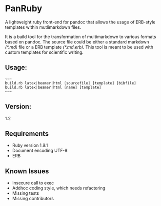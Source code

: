 # PanRuby

A lightweight ruby front-end for pandoc that allows the usage of ERB-style templates within mutlimarkdown files.

It is a build tool for the transformation of multimarkdown to
various formats based on pandoc. The source file could be either a
standard markdown *(\*.md)* file or a ERB template *(\*.md.erb)*.
This tool is meant to be used with custom templates for scientific
writing.

## Usage:
    ~~~
    build.rb latex|beamer|html [sourcefile] [template] [bibfile]
    build.rb latex|beamer|html [name] [template]
    ~~~

## Version:
 1.2

## Requirements

* Ruby version 1.9.1
* Document encoding UTF-8
* ERB

## Known Issues

* Insecure call to exec
* Addhoc coding style, which needs refactoring
* Missing tests
* Missing contributors
